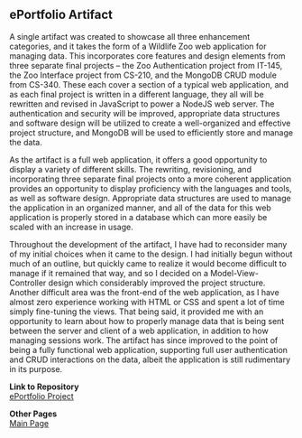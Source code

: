 ## ePortfolio Artifact

A single artifact was created to showcase all three enhancement categories, and it takes the form of a Wildlife Zoo web application for managing data. This incorporates core features and design elements from three separate final projects – the Zoo Authentication project from IT-145, the Zoo Interface project from CS-210, and the MongoDB CRUD module from CS-340. These each cover a section of a typical web application, and as each final project is written in a different language, they all will be rewritten and revised in JavaScript to power a NodeJS web server. The authentication and security will be improved, appropriate data structures and software design will be utilized to create a well-organized and effective project structure, and MongoDB will be used to efficiently store and manage the data.

As the artifact is a full web application, it offers a good opportunity to display a variety of different skills. The rewriting, revisioning, and incorporating three separate final projects onto a more coherent application provides an opportunity to display proficiency with the languages and tools, as well as software design. Appropriate data structures are used to manage the application in an organized manner, and all of the data for this web application is properly stored in a database which can more easily be scaled with an increase in usage. 

Throughout the development of the artifact, I have had to reconsider many of my initial choices when it came to the design. I had initially begun without much of an outline, but quickly came to realize it would become difficult to manage if it remained that way, and so I decided on a Model-View-Controller design which considerably improved the project structure. Another difficult area was the front-end of the web application, as I have almost zero experience working with HTML or CSS and spent a lot of time simply fine-tuning the views. That being said, it provided me with an opportunity to learn about how to properly manage data that is being sent between the server and client of a web application, in addition to how managing sessions work. The artifact has since improved to the point of being a fully functional web application, supporting full user authentication and CRUD interactions on the data, albeit the application is still rudimentary in its purpose.

**Link to Repository**  
[ePortfolio Project](https://github.com/zwischenstock/ePortfolioProject)

**Other Pages**  
[Main Page](https://zwischenstock.github.io/)
